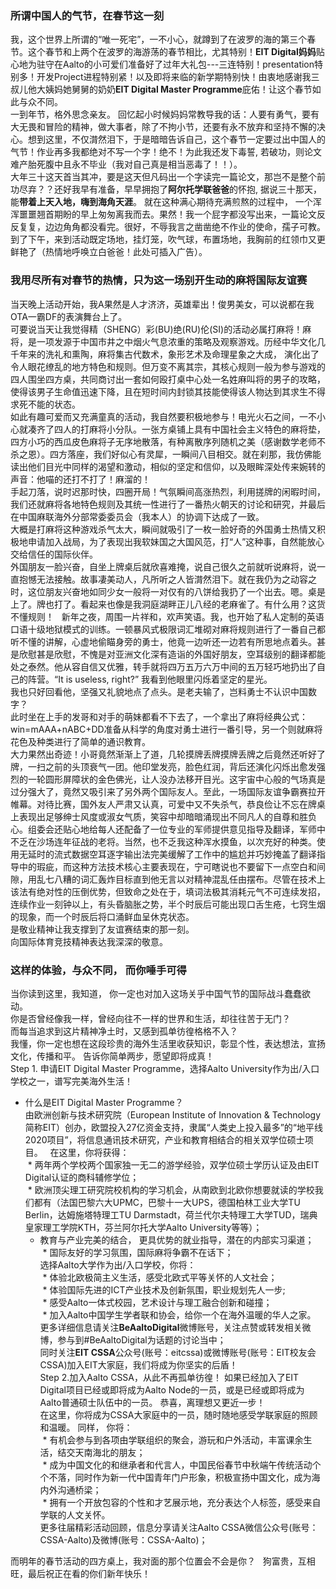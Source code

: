 ### 所谓中国人的气节，在春节这一刻
我，这个世界上所谓的“唯一死宅”，一不小心，就蹲到了在波罗的海的第三个春节。这个春节和上两个在波罗的海游荡的春节相比，尤其特别！**EIT Digital妈妈**贴心地为驻守在Aalto的小可爱们准备好了过年大礼包---三连特别！presentation特别多！开发Project进程特别紧！以及即将来临的新学期特别快！由衷地感谢我三叔儿他大姨妈她舅舅的奶奶**EIT Digital Master Programme**庇佑！让这个春节如此与众不同。  
一到年节，格外思念亲友。 回忆起小时候妈妈常教导我的话：人要有勇气，要有大无畏和冒险的精神，做大事者，除了不拘小节，还要有永不放弃和坚持不懈的决心。想到这里，不仅潸然泪下，于是暗暗告诉自己，这个春节一定要过出中国人的气节！作业再多我都绝对不写一个字！绝不！为此我还发下毒誓, 若破功，则论文难产胎死腹中且永不毕业（我对自己真是相当恶毒了！！）。  
大年三十这天首当其冲，要是这天但凡码出一个字读完一篇论文，那岂不是整个前功尽弃？？还好我早有准备，早早拥抱了**阿尔托学联爸爸**的怀抱, 据说三十那天， 能**带着上天入地，嗨到海角天涯**。 就在这种满心期待充满煎熬的过程中， 一个浑浑噩噩翘首期盼的早上匆匆离我而去。果然！我一个屁字都没写出来，一篇论文反反复复，边边角角都没看完。很好，不辱我言之凿凿绝不作业的使命，孺子可教。到了下午，来到活动既定场地，挂灯笼，吹气球，布置场地，我胸前的红领巾又更鲜艳了（热情地呼唤立白爸爸！此处可插入广告）。  
### 我用尽所有对春节的热情，只为这一场别开生动的麻将国际友谊赛
当天晚上活动开始，我A果然是人才济济，英雄辈出！俊男美女，可以说都在我OTA一霸DF的表演舞台上了。  
可要说当天让我觉得精（SHENG）彩(BU)绝(RU)伦(SI)的活动必属打麻将！麻将，是一项发源于中国市井之中烟火气息浓重的策略及观察游戏。历经中华文化几千年来的洗礼和熏陶，麻将集古代数术，象形艺术及命理星象之大成， 演化出了令人眼花缭乱的地方特色和规则。但万变不离其宗，其核心规则一般为参与游戏的四人围坐四方桌，共同商讨出一套如何殴打桌中心处一名姓麻叫将的男子的攻略，使得该男子生命值迅速下降，且在短时间内封锁其技能使得该人物达到其求生不得求死不能的状态。  
如此有趣可爱而又充满童真的活动，我自然要积极地参与！电光火石之间，一不小心就凑齐了四人的打麻将小分队。一张方桌铺上具有中国社会主义特色的麻将垫，四方小巧的西瓜皮色麻将子无序地散落，有种离散序列随机之美（感谢数学老师不杀之恩）。四方落座，我们好似心有灵犀，一瞬间八目相交。就在刹那，我仿佛能读出他们目光中同样的渴望和激动，相似的坚定和信仰，以及眼眸深处传来婉转的声音：他喵的还打不打了！麻溜的！  
手起刀落，说时迟那时快，四圈开局！气氛瞬间高涨热烈，利用搓牌的闲暇时间，我们还就麻将各地特色规则及其统一性进行了一番热火朝天的讨论和研究，并最后在中国麻联海外分部常委委员会（我本人）的协调下达成了一致。  
大概是打麻将这种游戏杀气太大，瞬间就吸引了一枚一脸好奇的外国勇士热情又积极地申请加入战局，为了表现出我软妹国之大国风范，打“人”这种事，自然能放心交给信任的国际伙伴。  
外国朋友一脸兴奋，自坐上牌桌后就欣喜难掩，说自己很久之前就听说麻将，说一直抱憾无法接触。故事凄美动人，凡所听之人皆潸然泪下。就在我仍为之动容之时，这位朋友兴奋地如同少女一般将一对仅有的八饼给我扔了一个出去。嗯。桌是上了。牌也打了。看起来也像是我洞庭湖畔正儿八经的老麻雀了。有什么用？这货不懂规则！  
新年之夜，周围一片祥和，欢声笑语。我，也开始了私人定制的英语口语十级地狱模式的训练。一顿暴风式极限词汇堆砌对麻将规则进行了一番自己都听不懂的讲解，心虚地偷瞄身旁的勇士，他竟一边听还一边若有所思地点着头。甚是欣慰甚是欣慰，不愧是对亚洲文化深有造诣的外国好朋友，空耳级别的翻译都能处之泰然。他从容自信又优雅，转手就将四万五万六万中间的五万轻巧地扔出了自己的阵营。“It is useless, right?” 我看到他眼里闪烁着坚定的星光。  
我也只好回看他，坚强又礼貌地点了点头。是老夫输了，岂料勇士不认识中国数字？  
此时坐在上手的发哥和对手的萌妹都看不下去了，一个拿出了麻将经典公式： win=mAAA+nABC+DD准备从科学的角度对勇士进行一番引导，另一个则就麻将花色及种类进行了简单的通识教育。  
大力果然出奇迹！小哥竟然渐渐上了道，几轮摸牌丢牌摸牌丢牌之后竟然还听好了牌，一扫之前的头顶衰气一团。他印堂发亮，脸色红润，背后还演化闪烁出愈发强烈的一轮圆形屏障状的金色佛光，让人没办法移开目光。这宇宙中心般的气场真是过分强大了，竟然又吸引来了另外两个国际友人。至此，一场国际友谊争霸赛拉开帷幕。对待比赛，国外友人严肃又认真，可爱中又不失杀气，恭良俭让不忘在牌桌上表现出足够绅士风度或淑女气质，笑容中却暗暗涌现出不同凡人的自尊和胜负心。组委会还贴心地给每人还配备了一位专业的军师提供意见指导及翻译，军师中不乏在沙场连年征战的老将。当然，也不乏我这种浑水摸鱼，以次充好的种类。使用无延时的流式数据空耳逐字输出法完美缓解了工作中的尴尬并巧妙掩盖了翻译指导中的瑕疵，而这种方法技术核心主要表现在，宁可瞎说也不要留下一点空白和间隙，用乱七八糟的词汇轰炸目标直到他无言以对精神混乱任由摆布。尽管在技术上该法有绝对性的压倒优势，但致命之处在于，填词法极其消耗元气不可连续发招，连续作业一刻钟以上，有头昏脑胀之势，半个时辰后可能出现口舌生疮，七窍生烟的现象，而一个时辰后将口涌鲜血呈休克状态。  
是敬业精神让我支撑到了友谊赛结束的那一刻。  
向国际体育竞技精神表达我深深的敬意。  
### 这样的体验，与众不同， 而你唾手可得
当你读到这里，我知道， 你一定也对加入这场关乎中国气节的国际战斗蠢蠢欲动。  
你是否曾经像我一样，曾经向往不一样的世界和生活，却往往苦于无门？  
而每当追求到这片精神净土时，又感到孤单彷徨格格不入？  
我懂，你一定也想在这段珍贵的海外生活里收获知识，彰显个性，表达想法，宣扬文化，传播和平。 告诉你简单两步，愿望即将成真！  
Step 1. 申请EIT Digital Master Programme，选择Aalto University作为出/入口学校之一，谱写完美海外生活！   
* 什么是EIT Digital Master Programme？   
由欧洲创新与技术研究院（European Institute of Innovation & Technology简称EIT）创办，欧盟投入27亿资金支持，隶属“人类史上投入最多”的“地平线2020项目”，将信息通讯技术研究，产业和教育相结合的相关双学位硕士项目。  
在这里，你将获得：   
  * 两年两个学校两个国家独一无二的游学经验，双学位硕士学历认证及由EIT Digital认证的商科辅修学位；  
  * 欧洲顶尖理工研究院校机构的学习机会，从南欧到北欧你想要就读的学校我们都有（法国巴黎六大UPMC，巴黎十一大UPS，德国柏林工业大学TU Berlin，达姆施塔特理工TU Darmstadt，荷兰代尔夫特理工大学TUD，瑞典皇家理工学院KTH，芬兰阿尔托大学Aalto University等等）；  
  * 教育与产业完美的结合， 更具优势的就业指导，潜在的内部实习渠道；   
  * 国际友好的学习氛围，国际麻将争霸不在话下；  
选择Aalto大学作为出/入口学校，你将：  
  * 体验北欧极简主义生活，感受北欧式平等关怀的人文社会；  
  * 体验国际先进的ICT产业技术及创新氛围，职业规划先人一步;  
  * 感受Aalto一体式校园，艺术设计与理工融合创新和碰撞；  
  * 加入Aalto中国学生学者联和协会，给你一个在海外温暖的华人之家。  
更多详细信息请关注**BeAaltoDigital**微博账号，关注点赞或转发相关微博，参与到#BeAaltoDigital为话题的讨论当中；  
同时关注**EIT CSSA**公众号(账号：eitcssa)或微博账号(账号：EIT校友会CSSA)加入EIT大家庭，我们将成为你坚实的后盾！  
Step 2.加入Aalto CSSA，从此不再孤单彷徨！
如果已经加入了EIT Digital项目已经或即将成为Aalto Node的一员，或是已经或即将成为Aalto普通硕士队伍中的一员。 恭喜，离理想又更近一步！  
在这里，你将成为CSSA大家庭中的一员，随时随地感受学联家庭的照顾和温暖。 同样， 你将：  
  * 有机会参与到各项由学联组织的聚会，游玩和户外活动，丰富课余生活，结交天南海北的朋友；  
  * 成为中国文化的和继承者和代言人，中国民俗春节中秋端午传统活动个个不落，同时作为新一代中国青年门户形象，积极宣扬中国文化，成为海内外沟通桥梁；  
  * 拥有一个开放包容的个性和才艺展示地，充分表达个人标签，感受来自学联的人文关怀。  
更多往届精彩活动回顾，信息分享请关注Aalto CSSA微信公众号(账号：CSSA-Aalto)及微博(账号：CSSA-Aalto)；  

而明年的春节活动的四方桌上，我对面的那个位置会不会是你？   
狗富贵，互相旺，最后祝正在看的你们新年快乐！  



